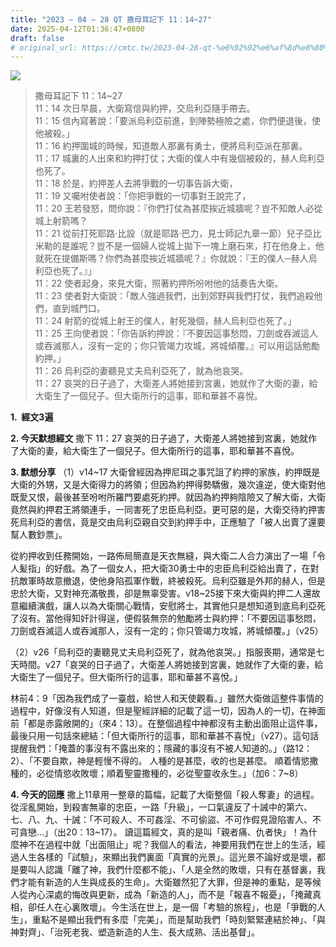 ```yaml
---
title: "2023 – 04 – 28 QT 撒母耳記下 11：14~27"
date: 2025-04-12T01:36:47+0800
draft: false
# original_url: https://cmtc.tw/2023-04-28-qt-%e6%92%92%e6%af%8d%e8%80%b3%e8%a8%98%e4%b8%8b-11%ef%bc%9a1427
---
```


![](/images/qt.jpg)
> 撒母耳記下 11：14\~27  
> 11：14 次日早晨，大衛寫信與約押，交烏利亞隨手帶去。  
> 11：15 信內寫著說：「要派烏利亞前進，到陣勢極險之處，你們便退後，使他被殺。」  
> 11：16 約押圍城的時候，知道敵人那裏有勇士，便將烏利亞派在那裏。  
> 11：17 城裏的人出來和約押打仗；大衛的僕人中有幾個被殺的，赫人烏利亞也死了。  
> 11：18 於是，約押差人去將爭戰的一切事告訴大衛，  
> 11：19 又囑咐使者說：「你把爭戰的一切事對王說完了，  
> 11：20 王若發怒，問你說：『你們打仗為甚麼挨近城牆呢？豈不知敵人必從城上射箭嗎？  
> 11：21 從前打死耶路‧比設（就是耶路‧巴力，見士師記九章一節）兒子亞比米勒的是誰呢？豈不是一個婦人從城上拋下一塊上磨石來，打在他身上，他就死在提備斯嗎？你們為甚麼挨近城牆呢？』你就說：『王的僕人─赫人烏利亞也死了。』」  
> 11：22 使者起身，來見大衛，照著約押所吩咐他的話奏告大衛。  
> 11：23 使者對大衛說：「敵人強過我們，出到郊野與我們打仗，我們追殺他們，直到城門口。  
> 11：24 射箭的從城上射王的僕人，射死幾個，赫人烏利亞也死了。」  
> 11：25 王向使者說：「你告訴約押說：『不要因這事愁悶，刀劍或吞滅這人或吞滅那人，沒有一定的；你只管竭力攻城，將城傾覆。』可以用這話勉勵約押。」  
> 11：26 烏利亞的妻聽見丈夫烏利亞死了，就為他哀哭。  
> 11：27 哀哭的日子過了，大衛差人將她接到宮裏，她就作了大衛的妻，給大衛生了一個兒子。但大衛所行的這事，耶和華甚不喜悅。

**1.  經文3遍**

**2. 今天默想經文**
撒下 11：27 哀哭的日子過了，大衛差人將她接到宮裏，她就作了大衛的妻，給大衛生了一個兒子。但大衛所行的這事，耶和華甚不喜悅。

**3. 默想分享**
（1）v14\~17 大衛曾經因為押尼珥之事咒詛了約押的家族，約押既是大衛的外甥，又是大衛得力的將領；但因為約押得勢驕傲，幾次違逆，使大衛對他既愛又恨，最後甚至吩咐所羅門要處死約押。就因為約押夠陰險又了解大衛，大衛竟然與約押君王將領連手，一同害死了忠臣烏利亞。更可惡的是，大衛交待約押害死烏利亞的書信，竟是交由烏利亞親自交到約押手中，正應驗了「被人出賣了還要幫人數鈔票」。

從約押收到任務開始，一路佈局簡直是天衣無縫，與大衛二人合力演出了一場「令人髪指」的好戲。為了一個女人，把大衛30勇士中的忠臣烏利亞給出賣了，在對抗敵軍時故意撤退，使他身陷孤軍作戰，終被殺死。烏利亞雖是外邦的赫人，但是忠於大衛，又對神充滿敬畏，卻是無辜受害。v18\~25接下來大衛與約押二人還故意繼續演戲，讓人以為大衛關心戰情，安慰將士，其實他只是想知道到底烏利亞死了沒有。當他得知奸計得逞，便假裝無奈的勉勵將士與約押：「不要因這事愁悶，刀劍或吞滅這人或吞滅那人，沒有一定的；你只管竭力攻城，將城傾覆。」（v25）

（2）v26「烏利亞的妻聽見丈夫烏利亞死了，就為他哀哭。」指服喪期，通常是七天時間。v27「哀哭的日子過了，大衛差人將她接到宮裏，她就作了大衛的妻，給大衛生了一個兒子。但大衛所行的這事，耶和華甚不喜悅。」

林前4：9「因為我們成了一臺戲，給世人和天使觀看。」雖然大衛做這整件事情的過程中，好像沒有人知道，但是聖經詳細的記載了這一切，因為人的一切，在神面前「都是赤露敞開的」（來4：13）。在整個過程中神都沒有主動出面阻止這件事，最後只用一句話來總結：「但大衛所行的這事，耶和華甚不喜悅」（v27）。這句話提醒我們：「掩蓋的事沒有不露出來的；隱藏的事沒有不被人知道的。」（路12：2）、「不要自欺，神是輕慢不得的。 人種的是甚麼，收的也是甚麼。 順着情慾撒種的，必從情慾收敗壞；順着聖靈撒種的，必從聖靈收永生。」（加6：7\~8）

**4. 今天的回應**
撒上11章用一整章的篇幅，記載了大衛整個「殺人奪妻」的過程。從淫亂開始，到殺害無辜的忠臣，一路「升級」，一口氣違反了十誡中的第六、七、八、九、十誡：「不可殺人、不可姦淫、不可偷盜、不可作假見證陷害人、不可貪戀…」（出20：13\~17）。 讀這篇經文，真的是叫「親者痛、仇者快」！為什麼神不在過程中就「出面阻止」呢？我個人的看法，神要用我們在世上的生活，經過人生各樣的「試驗」，來顯出我們裏面「真實的光景」。這光景不論好或是壞，都是要叫人認識「離了神，我們什麼都不能」、「人是全然的敗壞，只有在基督裏，我們才能有新造的人生與成長的生命」。大衛雖然犯了大罪，但是神的重點，是等候人從內心深處的悔改與更新，成為「新造的人」，而不是「報喜不報憂」，「掩藏真相，卻任人在心裏敗壞」。今生活在世上，是一個「考驗的旅程」，也是「爭戰的人生」，重點不是顯出我們有多麼「完美」，而是幫助我們「時刻緊緊連結於神」、「與神對齊」、「治死老我、塑造新造的人生、長大成熟、活出基督」。
